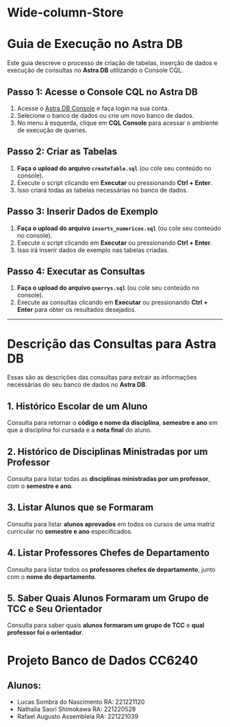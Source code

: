 # Wide-column-Store
# Guia de Execução no Astra DB

Este guia descreve o processo de criação de tabelas, inserção de dados e execução de consultas no **Astra DB** utilizando o Console CQL.

## Passo 1: Acesse o Console CQL no Astra DB

1. Acesse o [Astra DB Console](https://astra.datastax.com) e faça login na sua conta.
2. Selecione o banco de dados ou crie um novo banco de dados.
3. No menu à esquerda, clique em **CQL Console** para acessar o ambiente de execução de queries.

## Passo 2: Criar as Tabelas

1. **Faça o upload do arquivo `createTable.sql`** (ou cole seu conteúdo no console).
2. Execute o script clicando em **Executar** ou pressionando **Ctrl + Enter**.
3. Isso criará todas as tabelas necessárias no banco de dados.

## Passo 3: Inserir Dados de Exemplo

1. **Faça o upload do arquivo `inserts_numericos.sql`** (ou cole seu conteúdo no console).
2. Execute o script clicando em **Executar** ou pressionando **Ctrl + Enter**.
3. Isso irá inserir dados de exemplo nas tabelas criadas.

## Passo 4: Executar as Consultas

1. **Faça o upload do arquivo `querrys.sql`** (ou cole seu conteúdo no console).
2. Execute as consultas clicando em **Executar** ou pressionando **Ctrl + Enter** para obter os resultados desejados.

---
# Descrição das Consultas para Astra DB

Essas são as descrições das consultas para extrair as informações necessárias do seu banco de dados no **Astra DB**.

## 1. Histórico Escolar de um Aluno
Consulta para retornar o **código e nome da disciplina**, **semestre e ano** em que a disciplina foi cursada e a **nota final** do aluno.

## 2. Histórico de Disciplinas Ministradas por um Professor
Consulta para listar todas as **disciplinas ministradas por um professor**, com o **semestre e ano**.

## 3. Listar Alunos que se Formaram
Consulta para listar **alunos aprovados** em todos os cursos de uma matriz curricular no **semestre e ano** especificados.

## 4. Listar Professores Chefes de Departamento
Consulta para listar todos os **professores chefes de departamento**, junto com o **nome do departamento**.

## 5. Saber Quais Alunos Formaram um Grupo de TCC e Seu Orientador
Consulta para saber quais **alunos formaram um grupo de TCC** e **qual professor foi o orientador**.




# Projeto Banco de Dados CC6240

## Alunos:

- Lucas Sombra do Nascimento RA: 221221120
- Nathalia Saori Shimokawa RA: 221220528
- Rafael Augusto Assembleia RA: 221221039

